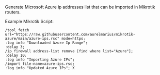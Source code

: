 Generate Microsoft Azure ip addresses list that can be imported in Mikrotik routers.

Example Mikrotik Script:

	/tool fetch url="https://raw.githubusercontent.com/aurelmarius/mikrotik-azure/main/azure-ips.rsc" mode=https;
	:log info "Downloaded Azure Ip Range";
	:delay 3;
	/ip firewall address-list remove [find where list="Azure"];
	:delay 10;
	:log info "Importing Azure IPs";
	/import file-name=azure-ips.rsc;
	:log info "Updated Azure IPs"; X



